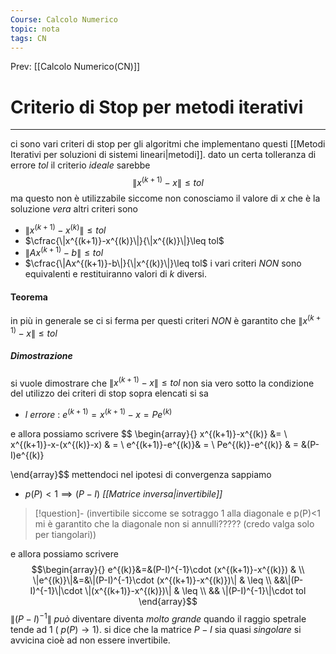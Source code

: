 ```yaml
---
Course: Calcolo Numerico
topic: nota
tags: CN
---
```


Prev: [[Calcolo Numerico(CN)]]

# Criterio di Stop per metodi iterativi
---
ci sono vari criteri di stop per gli algoritmi che implementano questi [[Metodi Iterativi per soluzioni di sistemi lineari|metodi]].
dato un certa tolleranza di errore $tol$ il criterio _ideale_ sarebbe 
$$\|x^{(k+1)}-x\|\leq tol$$
ma questo non è utilizzabile siccome non conosciamo il valore di $x$ che è la soluzione _vera_
altri criteri sono
- $\|x^{(k+1)}-x^{(k)}\|\leq tol$
- $\cfrac{\|x^{(k+1)}-x^{(k)}\|}{\|x^{(k)}\|}\leq tol$
- $\|Ax^{(k+1)}-b\| \leq tol$
- $\cfrac{\|Ax^{(k+1)}-b\|}{\|x^{(k)}\|}\leq tol$
i vari criteri _NON_ sono equivalenti e restituiranno valori di $k$ diversi. 
#### Teorema
in più in generale se ci si ferma per questi criteri _NON_ è garantito che $\|x^{(k+1)}-x\| \leq tol$

##### Dimostrazione
si vuole dimostrare che $\|x^{(k+1)}-x\| \leq tol$ non sia vero sotto la condizione del utilizzo dei criteri di stop sopra elencati
si sa 
- _l errore_ : $e^{(k+1)}=x^{(k+1)}-x = Pe^{(k)}$

e allora possiamo scrivere
$$
\begin{array}{}
x^{(k+1)}-x^{(k)} &= \\
x^{(k+1)}-x-(x^{(k)}-x) & =  \\
e^{(k+1)}-e^{(k)}& =  \\
Pe^{(k)}-e^{(k)} & = &(P-I)e^{(k)}

\end{array}$$
mettendoci nel ipotesi di convergenza sappiamo
- $p(P)<1 \implies (P-I)$ _[[Matrice inversa|invertibile]]_ 
>[!question]-
>(invertibile siccome se sotraggo 1 alla diagonale e p(P)<1 mi è garantito che la diagonale non si annulli????? (credo valga solo per tiangolari))

e allora possiamo scrivere
$$\begin{array}{}
 e^{(k)}&=&(P-I)^{-1}\cdot (x^{(k+1)}-x^{(k)}) &   \\
\|e^{(k)}\|&=&\|(P-I)^{-1}\cdot (x^{(k+1)}-x^{(k)})\| & \leq \\
&&\|(P-I)^{-1}\|\cdot \|(x^{(k+1)}-x^{(k)})\| & \leq \\
&& \|(P-I)^{-1}\|\cdot tol
\end{array}$$
$\|(P-I)^{-1}\|$ _può_ diventare diventa  _molto grande_ quando il raggio spetrale tende ad 1 ( $p(P) \to 1$). si dice che la matrice $P-I$ sia quasi _singolare_ si avvicina cioè ad non essere invertibile.